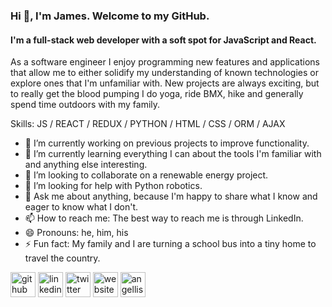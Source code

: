 ### Hi 👋, I'm James. Welcome to my GitHub.
#### I'm a full-stack web developer with a soft spot for JavaScript and React.
<!-- (https://arturssmirnovs.github.io/github-profile-readme-generator/images/banner.png) -->

As a software engineer I enjoy programming new features and applications that allow me to either solidify my understanding of known technologies or explore ones that I'm unfamiliar with. New projects are always exciting, but to really get the blood pumping I do yoga, ride BMX, hike and generally spend time outdoors with my family.

Skills: JS / REACT / REDUX / PYTHON / HTML / CSS / ORM / AJAX

- 🔭 I’m currently working on previous projects to improve functionality. 
- 🌱 I’m currently learning everything I can about the tools I'm familiar with and anything else interesting. 
- 👯 I’m looking to collaborate on a renewable energy project. 
- 🤔 I’m looking for help with Python robotics. 
- 💬 Ask me about anything, because I'm happy to share what I know and eager to know what I don't. 
- 📫 How to reach me: The best way to reach me is through LinkedIn. 
- 😄 Pronouns: he, him, his 
- ⚡ Fun fact: My family and I are turning a school bus into a tiny home to travel the country. 


[<img src='https://cdn.jsdelivr.net/npm/simple-icons@3.0.1/icons/github.svg' alt='github' height='40'>](https://github.com/jdaniel01)  [<img src='https://cdn.jsdelivr.net/npm/simple-icons@3.0.1/icons/linkedin.svg' alt='linkedin' height='40'>](https://www.linkedin.com/in/james-daniel-jr-403178189/)  [<img src='https://cdn.jsdelivr.net/npm/simple-icons@3.0.1/icons/twitter.svg' alt='twitter' height='40'>](https://twitter.com/@MeetJamesJr)  [<img src='https://cdn.jsdelivr.net/npm/simple-icons@3.0.1/icons/icloud.svg' alt='website' height='40'>](https://jdaniel01.github.io)  [<img src='https://cdn.jsdelivr.net/npm/simple-icons@3.0.1/icons/angellist.svg' alt='angellist' height='40'>](https://angel.co/u/james-daniel-23)  

